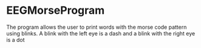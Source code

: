# EEGMorseProgram
The program allows the user to print words with the morse code pattern using blinks. A blink with the left eye is a dash and a blink with the right eye is a dot
